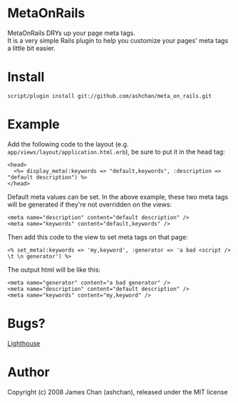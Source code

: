 MetaOnRails
===========
MetaOnRails DRYs up your page meta tags.  
It is a very simple Rails plugin to help you customize your pages' meta tags a little bit easier.

Install
=======
    script/plugin install git://github.com/ashchan/meta_on_rails.git

Example
=======
Add the following code to the layout (e.g. `app/views/layout/application.html.erb`), be sure to put it in the head tag:

    <head>
      <%= display_meta(:keywords => "default,keywords", :description => "default description") %>
    </head>

Default meta values can be set. In the above example, these two meta tags will be generated if they're not overridden on the views:

    <meta name="description" content="default description" />
    <meta name="keywords" content="default,keywords" />

Then add this code to the view to set meta tags on that page:

    <% set_meta(:keywords => 'my,keyword', :generator => 'a bad <script />   \t \n generator') %>

The output html will be like this:

    <meta name="generator" content="a bad generator" />
    <meta name="description" content="default description" />
    <meta name="keywords" content="my,keyword" />

Bugs?
=====
[Lighthouse](http://ashchan.lighthouseapp.com/projects/13347-meta-on-rails/overview)

Author
======
Copyright (c) 2008 James Chan (ashchan), released under the MIT license